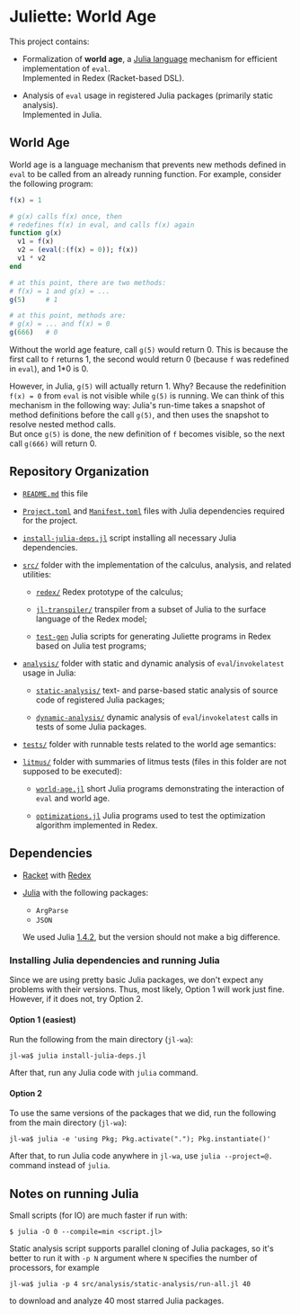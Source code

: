 # Juliette: World Age

This project contains:

* Formalization of **world age**, a [Julia language](https://julialang.org/)
  mechanism for efficient implementation of `eval`.  
  Implemented in Redex (Racket-based DSL).

* Analysis of `eval` usage in registered Julia packages
  (primarily static analysis).  
  Implemented in Julia.

## World Age

World age is a language mechanism that prevents
new methods defined in `eval` to be called from an already running function.
For example, consider the following program:

```julia
f(x) = 1

# g(x) calls f(x) once, then
# redefines f(x) in eval, and calls f(x) again
function g(x)
  v1 = f(x)
  v2 = (eval(:(f(x) = 0)); f(x))
  v1 * v2
end

# at this point, there are two methods:
# f(x) = 1 and g(x) = ...
g(5)     # 1

# at this point, methods are:
# g(x) = ... and f(x) = 0
g(666)   # 0
```

Without the world age feature, call `g(5)` would return 0. This is because
the first call to `f` returns 1, the second would return 0
(because `f` was redefined in `eval`), and 1*0 is 0.

However, in Julia, `g(5)` will actually return 1. Why?
Because the redefinition `f(x) = 0` from `eval` is not visible
while `g(5)` is running.
We can think of this mechanism in the following way:
Julia's run-time takes a snapshot of method definitions before the call `g(5)`,
and then uses the snapshot to resolve nested method calls.  
But once `g(5)` is done, the new definition of `f` becomes visible,
so the next call `g(666)` will return 0.

## Repository Organization

* [`README.md`](README.md) this file

* [`Project.toml`](Project.toml) and [`Manifest.toml`](Manifest.toml) files
  with Julia dependencies required for the project.

* [`install-julia-deps.jl`](install-julia-deps.jl) script installing all
  necessary Julia dependencies.

* [`src/`](src) folder with the implementation of the calculus, analysis,
  and related utilities:

  * [`redex/`](src/redex) Redex prototype of the calculus;

  * [`jl-transpiler/`](src/jl-transpiler) transpiler from a subset of Julia
    to the surface language of the Redex model;

  * [`test-gen`](src/test-gen) Julia scripts for generating Juliette programs
    in Redex based on Julia test programs;

* [`analysis/`](analysis) folder with static and dynamic analysis of
  `eval`/`invokelatest` usage in Julia:

  - [`static-analysis/`](analysis/static-analysis) text- and parse-based
    static analysis of source code of registered Julia packages;

  - [`dynamic-analysis/`](analysis/dynamic-analysis) dynamic analysis of
  `eval`/`invokelatest` calls in tests of some Julia packages.

* [`tests/`](tests) folder with runnable tests related to
  the world age semantics:

* [`litmus/`](litmus) folder with summaries of litmus tests
  (files in this folder are not supposed to be executed):

  - [`world-age.jl`](litmus/world-age.jl) short Julia programs demonstrating
    the interaction of `eval` and world age.

  - [`optimizations.jl`](litmus/optimizations.jl) Julia programs used to test
    the optimization algorithm implemented in Redex.

## Dependencies

* [Racket](https://racket-lang.org/)
  with [Redex](https://redex.racket-lang.org/)

* [Julia](https://julialang.org/) with the following packages:
  - `ArgParse`
  - `JSON`

  We used Julia [1.4.2](https://julialang.org/downloads/oldreleases/#v142_may_23_2020),
  but the version should not make a big difference.

### Installing Julia dependencies and running Julia

Since we are using pretty basic Julia packages, we don't expect any problems
with their versions. Thus, most likely, Option 1 will work just fine.
However, if it does not, try Option 2.

#### Option 1 (easiest)

Run the following from the main directory (`jl-wa`):

```
jl-wa$ julia install-julia-deps.jl
```

After that, run any Julia code with `julia` command.

#### Option 2

To use the same versions of the packages that we did,
run the following from the main directory (`jl-wa`):

```
jl-wa$ julia -e 'using Pkg; Pkg.activate("."); Pkg.instantiate()'
```

After that, to run Julia code anywhere in `jl-wa`,
use `julia --project=@.` command instead of `julia`.

## Notes on running Julia

Small scripts (for IO) are much faster if run with:

```
$ julia -O 0 --compile=min <script.jl>
```

Static analysis script supports parallel cloning of Julia packages,
so it's better to run it with `-p N` argument where `N` specifies the
number of processors, for example

```
jl-wa$ julia -p 4 src/analysis/static-analysis/run-all.jl 40
```

to download and analyze 40 most starred Julia packages.